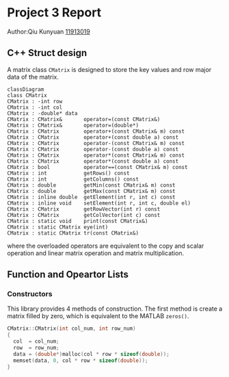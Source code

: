 # Project 3 Report

Author:Qiu Kunyuan [11913019](mailto://11913019@mail.sustech.edu.cn)

## C++ Struct design

A matrix class `CMatrix` is designed to store the key values and row major data of the matrix.

``` mermaid
classDiagram
class CMatrix
CMatrix : -int row
CMatrix : -int col
CMatrix : -double* data
CMatrix : CMatrix&       operator=(const CMatrix&)
CMatrix : CMatrix&       operator=(double*)
CMatrix : CMatrix        operator+(const CMatrix& m) const
CMatrix : CMatrix        operator+(const double a) const
CMatrix : CMatrix        operator-(const CMatrix& m) const
CMatrix : CMatrix        operator-(const double a) const
CMatrix : CMatrix        operator*(const CMatrix& m) const
CMatrix : CMatrix        operator*(const double a) const
CMatrix : bool           operator==(const CMatrix& m) const
CMatrix : int            getRows() const
CMatrix : int            getColumns() const
CMatrix : double         getMin(const CMatrix& m) const
CMatrix : double         getMax(const CMatrix& m) const
CMatrix : inline double  getElement(int r, int c) const
CMatrix : inline void    setElement(int r, int c, double el)
CMatrix : CMatrix        getRowVector(int r) const
CMatrix : CMatrix        getColVector(int c) const
CMatrix : static void    print(const CMatrix&)
CMatrix : static CMatrix eye(int)
CMatrix : static CMatrix tr(const CMatrix&)
```

where the overloaded operators are equivalent to the copy and scalar operation and linear matrix operation and matrix multiplication.

## Function and Opeartor Lists

### Constructors

This library provides 4 methods of construction. The first method is create a matrix filled by zero, which is equivalent to the MATLAB `zeros()`.

```cpp
CMatrix::CMatrix(int col_num, int row_num)
{
  col  = col_num;
  row  = row_num;
  data = (double*)malloc(col * row * sizeof(double));
  memset(data, 0, col * row * sizeof(double));
}
```